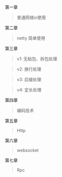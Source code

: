 第一章

> 普通网络io使用

第二章

> netty 简单使用

第三章

>v1: 无粘包、拆包处理

>v2: 换行处理

>v3: 后缀处理

>v4: 定长处理

第四章

> 编码技术

第五章

> Http

第六章

> websocket

第七章

> Rpc